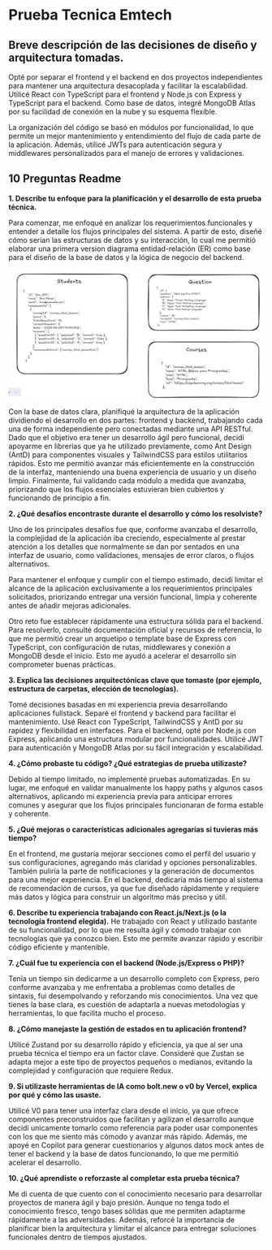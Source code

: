 # Prueba Tecnica Emtech

## Breve descripción de las decisiones de diseño y arquitectura tomadas.

Opté por separar el frontend y el backend en dos proyectos independientes para mantener una arquitectura desacoplada y facilitar la escalabilidad. Utilicé React con TypeScript para el frontend y Node.js con Express y TypeScript para el backend. Como base de datos, integré MongoDB Atlas por su facilidad de conexión en la nube y su esquema flexible.

La organización del código se basó en módulos por funcionalidad, lo que permite un mejor mantenimiento y entendimiento del flujo de cada parte de la aplicación. Además, utilicé JWTs para autenticación segura y middlewares personalizados para el manejo de errores y validaciones.

## 10 Preguntas Readme

**1. Describe tu enfoque para la planificación y el desarrollo de esta prueba técnica.**

Para comenzar, me enfoqué en analizar los requerimientos funcionales y entender a detalle los flujos principales del sistema. A partir de esto, diseñé cómo serían las estructuras de datos y su interacción, lo cual me permitió elaborar una primera version diagrama entidad-relación (ER) como base para el diseño de la base de datos y la lógica de negocio del backend.

![alt text](media/image.png)

Con la base de datos clara, planifiqué la arquitectura de la aplicación dividiendo el desarrollo en dos partes: frontend y backend, trabajando cada una de forma independiente pero conectadas mediante una API RESTful. Dado que el objetivo era tener un desarrollo ágil pero funcional, decidí apoyarme en librerías que ya he utilizado previamente, como Ant Design (AntD) para componentes visuales y TailwindCSS para estilos utilitarios rápidos. Esto me permitió avanzar más eficientemente en la construcción de la interfaz, manteniendo una buena experiencia de usuario y un diseño limpio. Finalmente, fui validando cada módulo a medida que avanzaba, priorizando que los flujos esenciales estuvieran bien cubiertos y funcionando de principio a fin.

**2. ¿Qué desafíos encontraste durante el desarrollo y cómo los resolviste?**

Uno de los principales desafíos fue que, conforme avanzaba el desarrollo, la complejidad de la aplicación iba creciendo, especialmente al prestar atención a los detalles que normalmente se dan por sentados en una interfaz de usuario, como validaciones, mensajes de error claros, o flujos alternativos.

Para mantener el enfoque y cumplir con el tiempo estimado, decidí limitar el alcance de la aplicación exclusivamente a los requerimientos principales solicitados, priorizando entregar una versión funcional, limpia y coherente antes de añadir mejoras adicionales.

Otro reto fue establecer rápidamente una estructura sólida para el backend. Para resolverlo, consulté documentación oficial y recursos de referencia, lo que me permitió crear un arquetipo o template base de Express con TypeScript, con configuración de rutas, middlewares y conexión a MongoDB desde el inicio. Esto me ayudó a acelerar el desarrollo sin comprometer buenas prácticas.

**3. Explica las decisiones arquitectónicas clave que tomaste (por ejemplo, estructura de carpetas, elección de tecnologías).**

Tomé decisiones basadas en mi experiencia previa desarrollando aplicaciones fullstack. Separé el frontend y backend para facilitar el mantenimiento. Usé React con TypeScript, TailwindCSS y AntD por su rapidez y flexibilidad en interfaces. Para el backend, opté por Node.js con Express, aplicando una estructura modular por funcionalidades. Utilicé JWT para autenticación y MongoDB Atlas por su fácil integración y escalabilidad.

**4. ¿Cómo probaste tu código? ¿Qué estrategias de prueba utilizaste?**

Debido al tiempo limitado, no implementé pruebas automatizadas. En su lugar, me enfoqué en validar manualmente los happy paths y algunos casos alternativos, aplicando mi experiencia previa para anticipar errores comunes y asegurar que los flujos principales funcionaran de forma estable y coherente.

**5. ¿Qué mejoras o características adicionales agregarías si tuvieras más tiempo?**

En el frontend, me gustaría mejorar secciones como el perfil del usuario y sus configuraciones, agregando más claridad y opciones personalizables. También puliría la parte de notificaciones y la generación de documentos para una mejor experiencia. En el backend, dedicaría más tiempo al sistema de recomendación de cursos, ya que fue diseñado rápidamente y requiere más datos y lógica para construir un algoritmo más preciso y útil.

**6. Describe tu experiencia trabajando con React.js/Next.js (o la tecnología frontend elegida).** He trabajado con React y utilizado bastante de su funcionalidad, por lo que me resulta ágil y cómodo trabajar con tecnologías que ya conozco bien. Esto me permite avanzar rápido y escribir código eficiente y mantenible.

**7. ¿Cuál fue tu experiencia con el backend (Node.js/Express o PHP)?**

Tenía un tiempo sin dedicarme a un desarrollo completo con Express, pero conforme avanzaba y me enfrentaba a problemas como detalles de sintaxis, fui desempolvando y reforzando mis conocimientos. Una vez que tienes la base clara, es cuestión de adaptarla a nuevas metodologías y herramientas, lo que facilita mucho el proceso.

**8. ¿Cómo manejaste la gestión de estados en tu aplicación frontend?**

Utilicé Zustand por su desarrollo rápido y eficiencia, ya que al ser una prueba técnica el tiempo era un factor clave. Consideré que Zustan se adapta mejor a este tipo de proyectos pequeños o medianos, evitando la complejidad y configuración que requiere Redux.

**9. Si utilizaste herramientas de IA como bolt.new o v0 by Vercel, explica por qué y cómo las usaste.**

Utilicé V0 para tener una interfaz clara desde el inicio, ya que ofrece componentes preconstruidos que facilitan y agilizan el desarrollo aunque decidí unicamente tomarlo como referencia para poder usar componentes con los que me siento más cómodo y avanzar más rápido. Además, me apoyé en Copilot para generar cuestionarios y algunos datos mock antes de tener el backend y la base de datos funcionando, lo que me permitió acelerar el desarrollo.

**10. ¿Qué aprendiste o reforzaste al completar esta prueba técnica?**

Me di cuenta de que cuento con el conocimiento necesario para desarrollar proyectos de manera ágil y bajo presión. Aunque no tenga todo el conocimiento fresco, tengo bases sólidas que me permiten adaptarme rápidamente a las adversidades. Además, reforcé la importancia de planificar bien la arquitectura y limitar el alcance para entregar soluciones funcionales dentro de tiempos ajustados.
